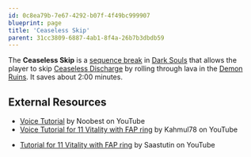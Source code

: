 ```yaml
---
id: 0c8ea79b-7e67-4292-b07f-4f49bc999907
blueprint: page
title: 'Ceaseless Skip'
parent: 31cc3809-6887-4ab1-8f4a-26b7b3dbdb59
---
```

The **Ceaseless Skip** is a [sequence break](/sequence-break) in [Dark Souls](/darksouls) that allows the player to skip [Ceaseless Discharge](//darksouls.wikidot.com/ceaseless-discharge) by rolling through lava in the [Demon Ruins](//darksouls.wikidot.com/demon-ruins). It saves about 2:00 minutes.

## External Resources

- [Voice Tutorial](//www.youtube.com/watch?v=IyvJewvLVFU) by Noobest on YouTube
- [Voice Tutorial for 11 Vitality with FAP ring](//www.youtube.com/watch?v=kiLvpu-t8co) by Kahmul78 on YouTube

* [Tutorial for 11 Vitality with FAP ring](//www.youtube.com/watch?v=3_ImZF8MTrw) by Saastutin on YouTube
